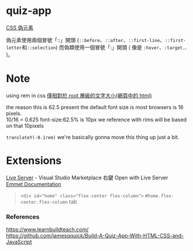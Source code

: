 # quiz-app


[CSS 偽元素](https://www.oxxostudio.tw/articles/201706/pseudo-element-1.html)

偽元素使用兩個冒號「::」開頭 (`::before`、`::after`、`::first-line`、`::first-letter`和`::selection`)
而偽類使用一個冒號「:」開頭 ( 像是 `:hover`、`:target`... )。

# Note

using rem in css [僅相對於 root 層級的文字大小(網頁中的 html)](https://www.hexschool.com/2016/01/02/2016-08-08-em-vs-rem/)

the reason this is 62.5 present the default font size is most browsers is 16 pixels.  
10/16 = 0.625  font-size:62.5% is 10px  we reference with rims will be based on that 10pixels

`translateY(-0.1rem)` we're basically gonna move this thing up just a bit.

# Extensions

[Live Server](https://marketplace.visualstudio.com/items?itemName=ritwickdey.LiveServer) - Visual Studio Marketplace 右鍵 Open with Live Server  
[Emmet Documentation](https://docs.emmet.io/)  
> `<div id="home" class="flex-center flex-column">` `#home.flex-center.flex-column` tab

### References

https://www.learnbuildteach.com/  
https://github.com/jamesqquick/Build-A-Quiz-App-With-HTML-CSS-and-JavaScript 